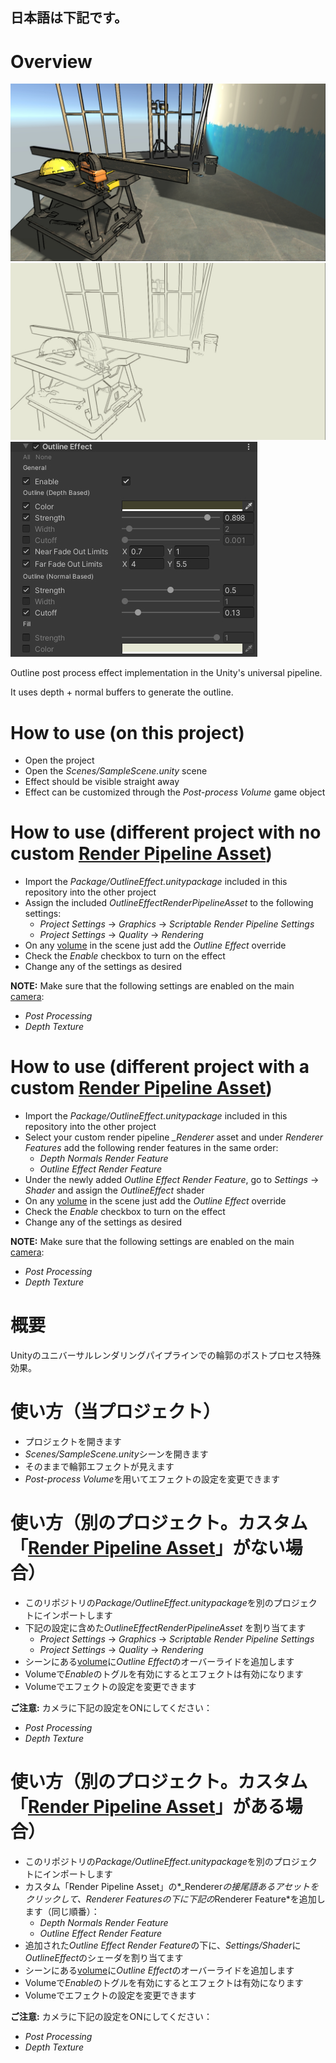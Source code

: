 ## 日本語は下記です。

# Overview
![Sample Render 01](https://github.com/Zhibade/unity-outline-effect/raw/master/Docs/Render01.jpg)
![Sample Render 02](https://github.com/Zhibade/unity-outline-effect/raw/master/Docs/Render02.jpg)
![Settings](https://github.com/Zhibade/unity-outline-effect/raw/master/Docs/Settings.jpg)

Outline post process effect implementation in the Unity's universal pipeline.

It uses depth + normal buffers to generate the outline.


# How to use (on this project)
- Open the project
- Open the *Scenes/SampleScene.unity* scene
- Effect should be visible straight away
- Effect can be customized through the *Post-process Volume* game object


# How to use (different project with no custom [Render Pipeline Asset](https://docs.unity3d.com/Packages/com.unity.render-pipelines.universal@10.2/manual/universalrp-asset.html))
- Import the *Package/OutlineEffect.unitypackage* included in this repository into the other project
- Assign the included *OutlineEffectRenderPipelineAsset* to the following settings:
  - *Project Settings* -> *Graphics* -> *Scriptable Render Pipeline Settings*
  - *Project Settings* -> *Quality* -> *Rendering*
- On any [volume](https://docs.unity3d.com/Packages/com.unity.render-pipelines.universal@10.2/manual/Volumes.html) in the scene just add the *Outline Effect* override
- Check the *Enable* checkbox to turn on the effect
- Change any of the settings as desired

**NOTE:** Make sure that the following settings are enabled on the main [camera](https://docs.unity3d.com/Packages/com.unity.render-pipelines.universal@10.2/manual/camera-component-reference.html):
  - *Post Processing*
  - *Depth Texture*


# How to use (different project with a custom [Render Pipeline Asset](https://docs.unity3d.com/Packages/com.unity.render-pipelines.universal@10.2/manual/universalrp-asset.html))
- Import the *Package/OutlineEffect.unitypackage* included in this repository into the other project
- Select your custom render pipeline *_Renderer* asset and under *Renderer Features* add the following render features in the same order:
  - *Depth Normals Render Feature*
  - *Outline Effect Render Feature*
- Under the newly added *Outline Effect Render Feature*, go to *Settings* -> *Shader* and assign the *OutlineEffect* shader 
- On any [volume](https://docs.unity3d.com/Packages/com.unity.render-pipelines.universal@10.2/manual/Volumes.html) in the scene just add the *Outline Effect* override
- Check the *Enable* checkbox to turn on the effect
- Change any of the settings as desired

**NOTE:** Make sure that the following settings are enabled on the main [camera](https://docs.unity3d.com/Packages/com.unity.render-pipelines.universal@10.2/manual/camera-component-reference.html):
  - *Post Processing*
  - *Depth Texture*



# 概要
Unityのユニバーサルレンダリングパイプラインでの輪郭のポストプロセス特殊効果。


# 使い方（当プロジェクト）
- プロジェクトを開きます
- *Scenes/SampleScene.unity*シーンを開きます
- そのままで輪郭エフェクトが見えます
- *Post-process Volume*を用いてエフェクトの設定を変更できます


# 使い方（別のプロジェクト。カスタム「[Render Pipeline Asset](https://docs.unity3d.com/Packages/com.unity.render-pipelines.universal@10.2/manual/universalrp-asset.html)」がない場合）
- このリポジトリの*Package/OutlineEffect.unitypackage*を別のプロジェクトにインポートします
- 下記の設定に含めた*OutlineEffectRenderPipelineAsset* を割り当てます
  - *Project Settings* -> *Graphics* -> *Scriptable Render Pipeline Settings*
  - *Project Settings* -> *Quality* -> *Rendering*
- シーンにある[volume](https://docs.unity3d.com/Packages/com.unity.render-pipelines.universal@10.2/manual/Volumes.html)に*Outline Effect*のオーバーライドを追加します
- Volumeで*Enable*のトグルを有効にするとエフェクトは有効になります
- Volumeでエフェクトの設定を変更できます

**ご注意:** カメラに下記の設定をONにしてください：
  - *Post Processing*
  - *Depth Texture*


# 使い方（別のプロジェクト。カスタム「[Render Pipeline Asset](https://docs.unity3d.com/Packages/com.unity.render-pipelines.universal@10.2/manual/universalrp-asset.html)」がある場合）
- このリポジトリの*Package/OutlineEffect.unitypackage*を別のプロジェクトにインポートします
- カスタム「Render Pipeline Asset」の*_Renderer*の接尾語あるアセットをクリックして、*Renderer Features*の下に下記の*Renderer Feature*を追加します（同じ順番）：
  - *Depth Normals Render Feature*
  - *Outline Effect Render Feature*
- 追加された*Outline Effect Render Feature*の下に、*Settings/Shader*に*OutlineEffect*のシェーダを割り当てます
- シーンにある[volume](https://docs.unity3d.com/Packages/com.unity.render-pipelines.universal@10.2/manual/Volumes.html)に*Outline Effect*のオーバーライドを追加します
- Volumeで*Enable*のトグルを有効にするとエフェクトは有効になります
- Volumeでエフェクトの設定を変更できます

**ご注意:** カメラに下記の設定をONにしてください：
  - *Post Processing*
  - *Depth Texture*